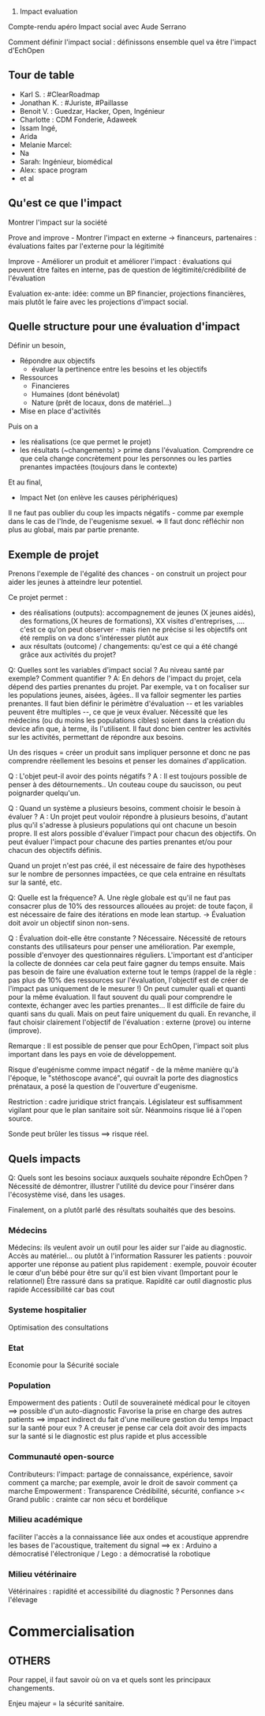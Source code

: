 1.  Impact evaluation

Compte-rendu apéro Impact social avec Aude Serrano

Comment définir l'impact social : définissons ensemble quel va être
l'impact d'EchOpen

Tour de table
-------------

-   Karl S. : \#ClearRoadmap
-   Jonathan K. : \#Juriste, \#Paillasse
-   Benoit V. : Guedzar, Hacker, Open, Ingénieur
-   Charlotte : CDM Fonderie, Adaweek
-   Issam Ingé,
-   Arida
-   Melanie Marcel:
-   Na
-   Sarah: Ingénieur, biomédical
-   Alex: space program
-   et al

Qu'est ce que l'impact
----------------------

Montrer l'impact sur la société

Prove and improve - Montrer l'impact en externe -&gt; financeurs,
partenaires : évaluations faites par l'externe pour la légitimité

Improve - Améliorer un produit et améliorer l'impact : évaluations qui
peuvent être faites en interne, pas de question de
légitimité/crédibilité de l'évaluation

Evaluation ex-ante: idée: comme un BP financier, projections
financières, mais plutôt le faire avec les projections d'impact social.

Quelle structure pour une évaluation d'impact
---------------------------------------------

Définir un besoin,

-   Répondre aux objectifs
    -   évaluer la pertinence entre les besoins et les objectifs
-   Ressources
    -   Financieres
    -   Humaines (dont bénévolat)
    -   Nature (prêt de locaux, dons de matériel...)
-   Mise en place d'activités

Puis on a

-   les réalisations (ce que permet le projet)
-   les résultats (\~changements) &gt; prime dans l'évaluation.
    Comprendre ce que cela change concrètement pour les personnes ou les
    parties prenantes impactées (toujours dans le contexte)

Et au final,

-   Impact Net (on enlève les causes périphériques)

Il ne faut pas oublier du coup les impacts négatifs - comme par exemple
dans le cas de l'Inde, de l'eugenisme sexuel. =&gt; Il faut donc
réfléchir non plus au global, mais par partie prenante.

Exemple de projet
-----------------

Prenons l'exemple de l'égalité des chances - on construit un project
pour aider les jeunes à atteindre leur potentiel.

Ce projet permet :

-   des réalisations (outputs): accompagnement de jeunes (X jeunes
    aidés), des formations,(X heures de formations), XX visites
    d'entreprises, .... c'est ce qu'on peut observer - mais rien ne
    précise si les objectifs ont été remplis on va donc s'intéresser
    plutôt aux
-   aux résultats (outcome) / changements: qu'est ce qui a été changé
    grâce aux activités du projet?

Q: Quelles sont les variables d'impact social ? Au niveau santé par
exemple? Comment quantifier ? A: En dehors de l'impact du projet, cela
dépend des parties prenantes du projet. Par exemple, va t on focaliser
sur les populations jeunes, aisées, âgées.. Il va falloir segmenter les
parties prenantes. Il faut bien définir le périmètre d'évaluation -- et
les variables peuvent être multiples --, ce que je veux évaluer.
Nécessité que les médecins (ou du moins les populations cibles) soient
dans la création du device afin que, à terme, ils l'utilisent. Il faut
donc bien centrer les activités sur les activités, permettant de
répondre aux besoins.

Un des risques = créer un produit sans impliquer personne et donc ne pas
comprendre réellement les besoins et penser les domaines d'application.

Q : L'objet peut-il avoir des points négatifs ? A : Il est toujours
possible de penser à des détournements.. Un couteau coupe du saucisson,
ou peut poignarder quelqu'un.

Q : Quand un système a plusieurs besoins, comment choisir le besoin à
évaluer ? A : Un projet peut vouloir répondre à plusieurs besoins,
d'autant plus qu'il s'adresse à plusieurs populations qui ont chacune un
besoin propre. Il est alors possible d'évaluer l'impact pour chacun des
objectifs. On peut évaluer l'impact pour chacune des parties prenantes
et/ou pour chacun des objectifs définis.

Quand un projet n'est pas créé, il est nécessaire de faire des
hypothèses sur le nombre de personnes impactées, ce que cela entraine en
résultats sur la santé, etc.

Q: Quelle est la fréquence? A. Une règle globale est qu'il ne faut pas
consacrer plus de 10% des ressources allouées au projet: de toute façon,
il est nécessaire de faire des itérations en mode lean startup. -&gt;
Évaluation doit avoir un objectif sinon non-sens.

Q : Évaluation doit-elle être constante ? Nécessaire. Nécessité de
retours constants des utilisateurs pour penser une amélioration. Par
exemple, possible d'envoyer des questionnaires réguliers. L'important
est d'anticiper la collecte de données car cela peut faire gagner du
temps ensuite. Mais pas besoin de faire une évaluation externe tout le
temps (rappel de la règle : pas plus de 10% des ressources sur
l'évaluation, l'objectif est de créer de l'impact pas uniquement de le
mesurer !) On peut cumuler quali et quanti pour la même évaluation. Il
faut souvent du quali pour comprendre le contexte, échanger avec les
parties prenantes... Il est difficile de faire du quanti sans du quali.
Mais on peut faire uniquement du quali. En revanche, il faut choisir
clairement l'objectif de l'évaluation : externe (prove) ou interne
(improve).

Remarque : Il est possible de penser que pour EchOpen, l'impact soit
plus important dans les pays en voie de développement.

Risque d'eugénisme comme impact négatif - de la même manière qu'à
l'époque, le "stéthoscope avancé", qui ouvrait la porte des diagnostics
prénataux, a posé la question de l'ouverture d'eugenisme.

Restriction : cadre juridique strict français. Législateur est
suffisamment vigilant pour que le plan sanitaire soit sûr. Néanmoins
risque lié à l'open source.

Sonde peut brûler les tissus ==&gt; risque réel.

Quels impacts
-------------

Q: Quels sont les besoins sociaux auxquels souhaite répondre EchOpen ?
Nécessité de démontrer, illustrer l'utilité du device pour l'insérer
dans l'écosystème visé, dans les usages.

Finalement, on a plutôt parlé des résultats souhaités que des besoins.

### Médecins

Médecins: ils veulent avoir un outil pour les aider sur l'aide au
diagnostic. Accès au matériel... ou plutôt à l'information Rassurer les
patients : pouvoir apporter une réponse au patient plus rapidement :
exemple, pouvoir écouter le cœur d'un bébé pour être sur qu'il est bien
vivant (Important pour le relationnel) Être rassuré dans sa pratique.
Rapidité car outil diagnostic plus rapide Accessibilité car bas cout

### Systeme hospitalier

Optimisation des consultations

### Etat

Economie pour la Sécurité sociale

### Population

Empowerment des patients : Outil de souveraineté médical pour le citoyen
==&gt; possible d'un auto-diagnostic Favorise la prise en charge des
autres patients ==&gt; impact indirect du fait d'une meilleure gestion
du temps Impact sur la santé pour eux ? A creuser je pense car cela doit
avoir des impacts sur la santé si le diagnostic est plus rapide et plus
accessible

### Communauté open-source

Contributeurs: l'impact: partage de connaissance, expérience, savoir
comment ça marche; par exemple, avoir le droit de savoir comment ça
marche Empowerment : Transparence Crédibilité, sécurité, confiance
&gt;&lt; Grand public : crainte car non sécu et bordélique

### Milieu académique

faciliter l'accès a la connaissance liée aux ondes et acoustique
apprendre les bases de l'acoustique, traitement du signal ==&gt; ex :
Arduino a démocratisé l'électronique / Lego : a démocratisé la robotique

### Milieu vétérinaire

Vétérinaires : rapidité et accessibilité du diagnostic ? Personnes dans
l'élevage

Commercialisation
=================

OTHERS
------

Pour rappel, il faut savoir où on va et quels sont les principaux
changements.

Enjeu majeur = la sécurité sanitaire.
